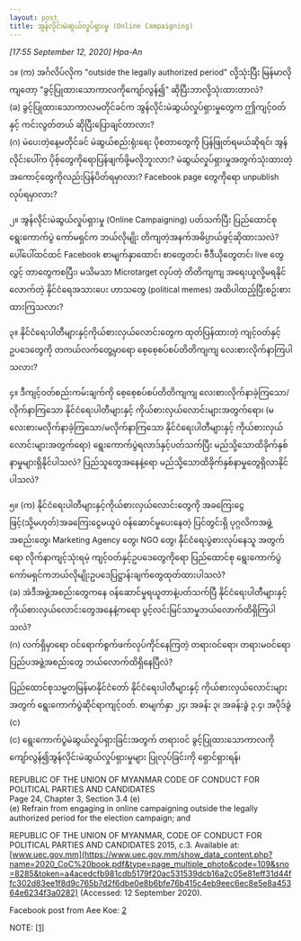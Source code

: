 ```yaml
---
layout: post
title: အွန်လိုင်းမဲဆွယ်လှုပ်ရှားမှု (Online Campaigning)
---
```


*[17:55 September 12, 2020] Hpa-An*  

၁။ (က) အင်္ဂလိပ်လိုက "outside the legally authorized period" လို့သုံးပြီး မြန်မာလိုကျတော့ "ခွင့်ပြုထားသောကာလကိုကျော်လွန်၍" ဆိုပြီးဘာလို့သုံးထားတာလဲ?  
(ခ) ခွင့်ပြုထားသောကာလမတိုင်ခင်က အွန်လိုင်းမဲဆွယ်လှုပ်ရှားမှုတွေက ဤကျင့်ဝတ်နှင့် ကင်းလွတ်တယ် ဆိုပြီးပြောချင်တာလား?  
(ဂ) မဲပေးတဲ့နေ့မတိုင်ခင် မဲဆွယ်စည်းရုံးရေး ပိုစတာတွေကို ပြန်ဖြုတ်ရမယ်ဆိုရင်၊ အွန်လိုင်းပေါ်က ပိုစ့်တွေကိုရောပြန်ဖျက်ဖို့မလိုဘူးလား? မဲဆွယ်လှုပ်ရှားမှုအတွက်သုံးထားတဲ့ အကောင့်တွေကိုလည်းပြန်ပိတ်ရမှာလား? Facebook page တွေကိုရော unpublish လုပ်ရမှာလား?  

၂။ အွန်လိုင်းမဲဆွယ်လှုပ်ရှားမှု (Online Campaigning) ပတ်သက်ပြီး ပြည်ထောင်စု ရွေးကောက်ပွဲ ကော်မရှင်က ဘယ်လိုမျိုး တိကျတဲ့အနက်အဓိပ္ပာယ်ဖွင့်ဆိုထားသလဲ? ပေါ်ပေါ်ထင်ထင် Facebook စာမျက်နှာထောင်၊ စာတွေတင်၊ ဗီဒီယိုတွေတင်၊ live တွေလွှင့် တာတွေကစပြီး၊ မသိမသာ Microtarget လုပ်တဲ့ တိတိကျကျ အရေးယူလို့မရနိုင်လောက်တဲ့ နိုင်ငံရေအသားပေး ဟာသတွေ (political memes) အထိပါထည့်ပြီးစဥ်းစားထားကြသလား?  

၃။ နိုင်ငံရေးပါတီများနှင့်ကိုယ်စားလှယ်လောင်းတွေက ထုတ်ပြန်ထားတဲ့ ကျင့်ဝတ်နှင့်ဥပဒေတွေကို တကယ်လက်တွေ့မှာရော စေ့စေ့စပ်စပ်တိတိကျကျ လေးစားလိုက်နာကြပါသလား?  

၄။ ဒီကျင့်ဝတ်စည်းကမ်းချက်ကို စေ့စေ့စပ်စပ်တိတိကျကျ လေးစားလိုက်နာခဲ့ကြသော/လိုက်နာကြသော နိုင်ငံရေးပါတီများနှင့် ကိုယ်စားလှယ်လောင်းများအတွက်ရော၊ (မလေးစားမလိုက်နာခဲ့ကြသော/မလိုက်နာကြသော နိုင်ငံရေးပါတီများနှင့် ကိုယ်စားလှယ်လောင်းများအတွက်ရော) ရွေးကောက်ပွဲရလာဒ်နှင့်ပတ်သက်ပြီး မည်သို့သောထိခိုက်နှစ်နာမှုများရှိနိုင်ပါသလဲ? ပြည်သူတွေအနေနဲ့ရော မည်သို့သောထိခိုက်နှစ်နာမှုတွေရှိလာနိုင်ပါသလဲ?  

၅။ (က) နိုင်ငံရေးပါတီများနှင့်ကိုယ်စားလှယ်လောင်းတွေကို အခကြေးငွေဖြင့်(သို့မဟုတ်)အခကြေးငွေမယူပဲ ဝန်ဆောင်မှုပေးနေတဲ့ ပြင်တွင်းရှိ ပုဂ္ဂလိကအဖွဲ့အစည်းတွေ၊ Marketing Agency တွေ၊ NGO တွေ၊ နိုင်ငံရေးပွဲစားလုပ်နေသူ အတွက်ရော လိုက်နာကျင့်သုံးရမဲ့ ကျင့်ဝတ်နှင့်ဥပဒေတွေကိုရော ပြည်ထောင်စု ရွေးကောက်ပွဲ ကော်မရှင်ကဘယ်လိုမျိုးဥပဒေပြဋ္ဌာန်းချက်တွေထုတ်ထားပါသလဲ?  
(ခ) အဲဒီအဖွဲ့အစည်းတွေကနေ ဝန်ဆောင်မှုရယူတာနဲ့ပတ်သက်ပြီ နိုင်ငံရေးပါတီများနှင့်ကိုယ်စားလှယ်လောင်းတွေအနေနဲ့ကရော ပွင့်လင်းမြင်သာမှုဘယ်လောက်ထိရှိကြပါသလဲ?  
(ဂ) လက်ရှိမှာရော ဝင်ရောက်စွက်ဖက်လုပ်ကိုင်နေကြတဲ့ တရားဝင်ရော၊ တရားမဝင်ရောပြည်ပအဖွဲ့အစည်းတွေ ဘယ်လောက်ထိရှိနေပြီလဲ?  

ပြည်ထောင်စုသမ္မတမြန်မာနိုင်ငံတော် နိုင်ငံရေးပါတီများနှင့် ကိုယ်စားလှယ်လောင်းများအတွက် ရွေးကောက်ပွဲဆိုင်ရာကျင့်ဝတ်. 
စာမျက်နှာ ၂၄၊ အခန်း ၃၊ အခန်းခွဲ ၃.၄၊ အပိုဒ်ခွဲ (င)  
(င) ရွေးကောက်ပွဲမဲဆွယ်လှုပ်ရှားခြင်းအတွက် တရားဝင် ခွင့်ပြုထားသောကာလကိုကျော်လွန်၍အွန်လိုင်းမဲဆွယ်လှုပ်ရှားမှုများ ပြုလုပ်ခြင်းကို ရှောင်ရှားရန်၊  

REPUBLIC OF THE UNION OF MYANMAR CODE OF CONDUCT FOR POLITICAL PARTIES AND CANDIDATES  
Page 24, Chapter 3, Section 3.4 (e)  
(e) Refrain from engaging in online campaigning outside the legally authorized period for the election campaign; and  

REPUBLIC OF THE UNION OF MYANMAR, CODE OF CONDUCT FOR POLITICAL PARTIES AND CANDIDATES 2015, c.3. Available at: [www.uec.gov.mm](https://www.uec.gov.mm/show_data_content.php?name=2020_CoC%20book.pdf&type=page_multiple_photo&code=109&sno=8285&token=a4acedcfb981cdb5179f20ac531539dcb16a2c05e81eff31d44ffc302d83ee1f8d9c765b7d2f6dbe0e8b6bfe76b415c4eb9eec6ec8e5e8a45364e6234f3a0282) (Accessed: 12 September 2020).  

Facebook post from Aee Koe: [2](https://www.facebook.com/aeekoe14/posts/117883130050145)

NOTE: [[1]](https://www.facebook.com/sonepyie/posts/3998797223469391) 
